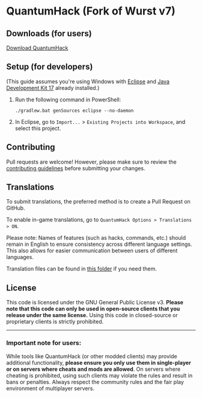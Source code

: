 # QuantumHack (Fork of Wurst v7)

## Downloads (for users)

[Download QuantumHack](https://foldesandras.github.io/quantumhack)

## Setup (for developers)

(This guide assumes you're using Windows with [Eclipse](https://www.eclipse.org/downloads/) and [Java Development Kit 17](https://adoptium.net/?variant=openjdk17&jvmVariant=hotspot) already installed.)

1. Run the following command in PowerShell:

    ```
    ./gradlew.bat genSources eclipse --no-daemon
    ```

2. In Eclipse, go to `Import...` > `Existing Projects into Workspace`, and select this project.

## Contributing

Pull requests are welcome! However, please make sure to review the [contributing guidelines](CONTRIBUTING.md) before submitting your changes.

## Translations

To submit translations, the preferred method is to create a Pull Request on GitHub.

To enable in-game translations, go to `QuantumHack Options > Translations > ON`.

Please note: Names of features (such as hacks, commands, etc.) should remain in English to ensure consistency across different language settings. This also allows for easier communication between users of different languages.

Translation files can be found in [this folder](https://github.com/foldesandras/QuantumHack/tree/master/src/main/resources/assets/quantumhack/translations) if you need them.

## License

This code is licensed under the GNU General Public License v3. **Please note that this code can only be used in open-source clients that you release under the same license.** Using this code in closed-source or proprietary clients is strictly prohibited.

---

### Important note for users:
While tools like QuantumHack (or other modded clients) may provide additional functionality, **please ensure you only use them in single-player or on servers where cheats and mods are allowed**. On servers where cheating is prohibited, using such clients may violate the rules and result in bans or penalties. Always respect the community rules and the fair play environment of multiplayer servers.
